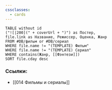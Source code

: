 ```yaml
---
cssclasses:
  - cards
---
```

```dataview
TABLE without id
("![|200](" + coverUrl + ")") as Постер,
file.link as Название, Режиссер, Оценка, Жанр
FROM #DB/фильм or #DB/сериал
WHERE file.name != "(TEMPLATE) Фильм"
WHERE file.name != "(TEMPLATE) Сериал" 
WHERE contains(Жанр, [[Фэнтези]])
SORT file.cday desc
```
### Ссылки: 
- [[014 Фильмы и сериалы]]
